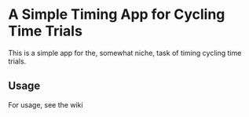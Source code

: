 # A Simple Timing App for Cycling Time Trials

This is a simple app for the, somewhat niche, task of timing cycling time trials.

## Usage
For usage, see the wiki
